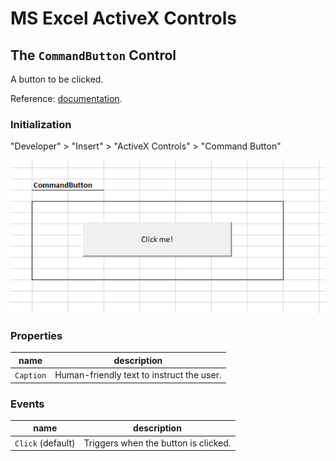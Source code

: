 # MS Excel ActiveX Controls

## The `CommandButton` Control

A button to be clicked.

Reference: [documentation](https://msdn.microsoft.com/en-us/VBA/Language-Reference-VBA/articles/commandbutton-control).

### Initialization

"Developer" > "Insert" > "ActiveX Controls" > "Command Button"

![a screenshot of an excel worksheet with two buttons which read "Get cell value" and "Set cell value", respectively.](command-button.png)

### Properties

name | description
--- | ---
`Caption` | Human-friendly text to instruct the user.

### Events

name | description
--- | ---
`Click` (default) | Triggers when the button is clicked.
